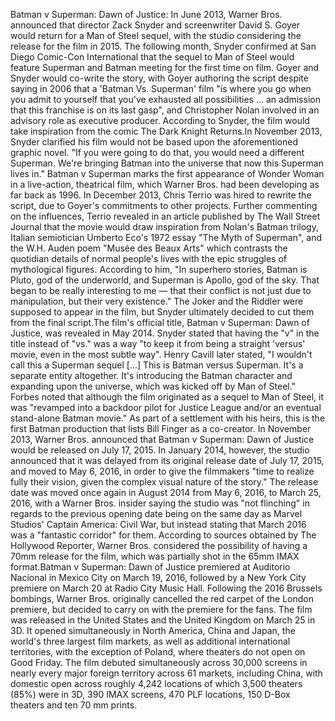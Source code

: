 Batman v Superman: Dawn of Justice: In June 2013, Warner Bros. announced that director Zack Snyder and screenwriter David S. Goyer would return for a Man of Steel sequel, with the studio considering the release for the film in 2015. The following month, Snyder confirmed at San Diego Comic-Con International that the sequel to Man of Steel would feature Superman and Batman meeting for the first time on film. Goyer and Snyder would co-write the story, with Goyer authoring the script despite saying in 2006 that a 'Batman Vs. Superman' film "is where you go when you admit to yourself that you've exhausted all possibilities ... an admission that this franchise is on its last gasp", and Christopher Nolan involved in an advisory role as executive producer. According to Snyder, the film would take inspiration from the comic The Dark Knight Returns.In November 2013, Snyder clarified his film would not be based upon the aforementioned graphic novel. "If you were going to do that, you would need a different Superman. We're bringing Batman into the universe that now this Superman lives in." Batman v Superman marks the first appearance of Wonder Woman in a live-action, theatrical film, which Warner Bros. had been developing as far back as 1996. In December 2013, Chris Terrio was hired to rewrite the script, due to Goyer's commitments to other projects. Further commenting on the influences, Terrio revealed in an article published by The Wall Street Journal that the movie would draw inspiration from Nolan's Batman trilogy, Italian semiotician Umberto Eco's 1972 essay "The Myth of Superman", and the W.H. Auden poem "Musée des Beaux Arts" which contrasts the quotidian details of normal people's lives with the epic struggles of mythological figures. According to him, "In superhero stories, Batman is Pluto, god of the underworld, and Superman is Apollo, god of the sky. That began to be really interesting to me — that their conflict is not just due to manipulation, but their very existence." The Joker and the Riddler were supposed to appear in the film, but Snyder ultimately decided to cut them from the final script.The film's official title, Batman v Superman: Dawn of Justice, was revealed in May 2014. Snyder stated that having the "v" in the title instead of "vs." was a way "to keep it from being a straight 'versus' movie, even in the most subtle way". Henry Cavill later stated, "I wouldn't call this a Superman sequel [...] This is Batman versus Superman. It's a separate entity altogether. It's introducing the Batman character and expanding upon the universe, which was kicked off by Man of Steel." Forbes noted that although the film originated as a sequel to Man of Steel, it was "revamped into a backdoor pilot for Justice League and/or an eventual stand-alone Batman movie." As part of a settlement with his heirs, this is the first Batman production that lists Bill Finger as a co-creator. In November 2013, Warner Bros. announced that Batman v Superman: Dawn of Justice would be released on July 17, 2015. In January 2014, however, the studio announced that it was delayed from its original release date of July 17, 2015, and moved to May 6, 2016, in order to give the filmmakers "time to realize fully their vision, given the complex visual nature of the story." The release date was moved once again in August 2014 from May 6, 2016, to March 25, 2016, with a Warner Bros. insider saying the studio was "not flinching" in regards to the previous opening date being on the same day as Marvel Studios' Captain America: Civil War, but instead stating that March 2016 was a "fantastic corridor" for them. According to sources obtained by The Hollywood Reporter, Warner Bros. considered the possibility of having a 70mm release for the film, which was partially shot in the 65mm IMAX format.Batman v Superman: Dawn of Justice premiered at Auditorio Nacional in Mexico City on March 19, 2016, followed by a New York City premiere on March 20 at Radio City Music Hall. Following the 2016 Brussels bombings, Warner Bros. originally cancelled the red carpet of the London premiere, but decided to carry on with the premiere for the fans. The film was released in the United States and the United Kingdom on March 25 in 3D. It opened simultaneously in North America, China and Japan, the world's three largest film markets, as well as additional international territories, with the exception of Poland, where theaters do not open on Good Friday. The film debuted simultaneously across 30,000 screens in nearly every major foreign territory across 61 markets, including China, with domestic open across roughly 4,242 locations of which 3,500 theaters (85%) were in 3D, 390 IMAX screens, 470 PLF locations, 150 D-Box theaters and ten 70 mm prints.

